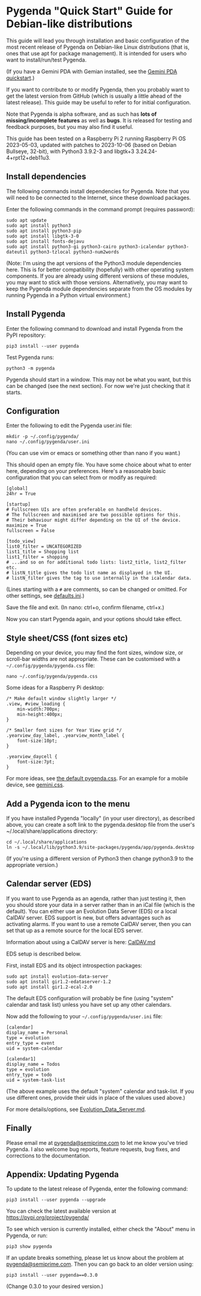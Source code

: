 Pygenda "Quick Start" Guide for Debian-like distributions
=========================================================
This guide will lead you through installation and basic configuration
of the most recent release of Pygenda on Debian-like Linux distributions
(that is, ones that use apt for package management). It is intended
for users who want to install/run/test Pygenda.

(If you have a Gemini PDA with Gemian installed, see the
[Gemini PDA quickstart](quickstart-geminipda.md).)

If you want to contribute to or modify Pygenda, then you probably want
to get the latest version from GitHub (which is usually a little ahead
of the latest release). This guide may be useful to refer to for
initial configuration.

Note that Pygenda is alpha software, and as such has **lots of
missing/incomplete features** as well as **bugs**. It is released for
testing and feedback purposes, but you may also find it useful.

This guide has been tested on a Raspberry Pi 2 running Raspberry Pi OS
2023-05-03, updated with patches to 2023-10-06 (based on Debian Bullseye,
32-bit), with Python3 3.9.2-3 and libgtk+3 3.24.24-4+rpt12+deb11u3.

Install dependencies
--------------------
The following commands install dependencies for Pygenda. Note that you
will need to be connected to the Internet, since these download packages.

Enter the following commands in the command prompt (requires password):

    sudo apt update
    sudo apt install python3
    sudo apt install python3-pip
    sudo apt install libgtk-3-0
    sudo apt install fonts-dejavu
    sudo apt install python3-gi python3-cairo python3-icalendar python3-dateutil python3-tzlocal python3-num2words

(Note: I'm using the apt versions of the Python3 module dependencies here.
This is for better compatibility (hopefully) with other operating system
components. If you are already using different versions of these modules,
you may want to stick with those versions. Alternatively, you may want to
keep the Pygenda module dependencies separate from the OS modules by
running Pygenda in a Python virtual environment.)

Install Pygenda
---------------
Enter the following command to download and install Pygenda from the
PyPI repository:

    pip3 install --user pygenda

Test Pygenda runs:

    python3 -m pygenda

Pygenda should start in a window. This may not be what you want, but
this can be changed (see the next section). For now we're just
checking that it starts.

Configuration
-------------
Enter the following to edit the Pygenda user.ini file:

    mkdir -p ~/.config/pygenda/
    nano ~/.config/pygenda/user.ini

(You can use vim or emacs or something other than nano if you want.)

This should open an empty file. You have some choice about what to
enter here, depending on your preferences. Here's a reasonable basic
configuration that you can select from or modify as required:

    [global]
    24hr = True
    
    [startup]
    # Fullscreen UIs are often preferable on handheld devices.
    # The fullscreen and maximised are two possible options for this.
    # Their behaviour might differ depending on the UI of the device.
    maximize = True
    fullscreen = False
    
    [todo_view]
    list0_filter = UNCATEGORIZED
    list1_title = Shopping list
    list1_filter = shopping
    # ...and so on for additional todo lists: list2_title, list2_filter etc.
    # listN_title gives the todo list name as displayed in the UI.
    # listN_filter gives the tag to use internally in the icalendar data.

(Lines starting with a `#` are comments, so can be changed or omitted.
For other settings, see [defaults.ini](config-examples/defaults.ini).)

Save the file and exit. (In nano: ctrl+o, confirm filename, ctrl+x.)

Now you can start Pygenda again, and your options should take effect.

Style sheet/CSS (font sizes etc)
--------------------------------
Depending on your device, you may find the font sizes, window size, or
scroll-bar widths are not appropriate. These can be customised with a
`~/.config/pygenda/pygenda.css` file:

    nano ~/.config/pygenda/pygenda.css

Some ideas for a Raspberry Pi desktop:

    /* Make default window slightly larger */
    .view, #view_loading {
        min-width:700px;
        min-height:400px;
    }
    
    /* Smaller font sizes for Year View grid */
    .yearview_day_label, .yearview_month_label {
        font-size:10pt;
    }
    
    .yearview_daycell {
        font-size:7pt;
    }

For more ideas, see [the default pygenda.css](../pygenda/css/pygenda.css).
For an example for a mobile device, see [gemini.css](../pygenda/css/gemini.css).

Add a Pygenda icon to the menu
------------------------------
If you have installed Pygenda "locally" (in your user directory), as
described above, you can create a soft link to the pygenda.desktop file
from the user's ~/.local/share/applications directory:

    cd ~/.local/share/applications
    ln -s ~/.local/lib/python3.9/site-packages/pygenda/app/pygenda.desktop

(If you're using a different version of Python3 then change python3.9
to the appropriate version.)

Calendar server (EDS)
---------------------
If you want to use Pygenda as an agenda, rather than just testing it,
then you should store your data in a server rather than in an iCal
file (which is the default). You can either use an Evolution Data
Server (EDS) or a local CalDAV server. EDS support is new, but offers
advantages such as activating alarms. If you want to use a remote
CalDAV server, then you can set that up as a remote source for the
local EDS server.

Information about using a CalDAV server is here: [CalDAV.md](CalDAV.md)

EDS setup is described below.

First, install EDS and its object introspection packages:

    sudo apt install evolution-data-server
    sudo apt install gir1.2-edataserver-1.2
    sudo apt install gir1.2-ecal-2.0

The default EDS configuration will probably be fine (using "system"
calendar and task list) unless you have set up any other calendars.

Now add the following to your `~/.config/pygenda/user.ini` file:

    [calendar]
    display_name = Personal
    type = evolution
    entry_type = event
    uid = system-calendar
    
    [calendar1]
    display_name = Todos
    type = evolution
    entry_type = todo
    uid = system-task-list

(The above example uses the default "system" calendar and task-list.
If you use different ones, provide their uids in place of the values
used above.)

For more details/options, see [Evolution_Data_Server.md](Evolution_Data_Server.md).

Finally
-------
Please email me at pygenda@semiprime.com to let me know you've tried
Pygenda. I also welcome bug reports, feature requests, bug fixes, and
corrections to the documentation.

Appendix: Updating Pygenda
--------------------------
To update to the latest release of Pygenda, enter the following command:

    pip3 install --user pygenda --upgrade

You can check the latest available version at https://pypi.org/project/pygenda/

To see which version is currently installed, either check the "About"
menu in Pygenda, or run:

    pip3 show pygenda

If an update breaks something, please let us know about the problem at
pygenda@semiprime.com. Then you can go back to an older version using:

    pip3 install --user pygenda==0.3.0

(Change 0.3.0 to your desired version.)
